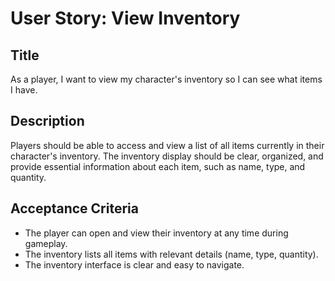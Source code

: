 
# User Story: View Inventory

## Title
As a player, I want to view my character's inventory so I can see what items I have.

## Description
Players should be able to access and view a list of all items currently in their character's inventory. The inventory display should be clear, organized, and provide essential information about each item, such as name, type, and quantity.

## Acceptance Criteria
- The player can open and view their inventory at any time during gameplay.
- The inventory lists all items with relevant details (name, type, quantity).
- The inventory interface is clear and easy to navigate.
